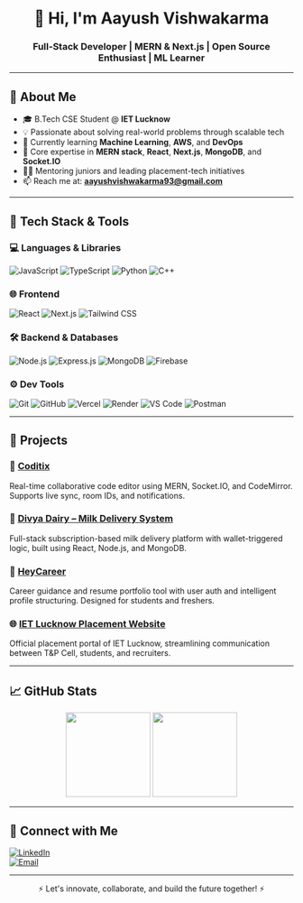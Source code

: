<h1 align="center">👋 Hi, I'm Aayush Vishwakarma</h1>
<h3 align="center">Full‑Stack Developer | MERN & Next.js | Open Source Enthusiast | ML Learner</h3>

---

## 🎯 About Me

- 🎓 B.Tech CSE Student @ **IET Lucknow**
- 💡 Passionate about solving real-world problems through scalable tech  
- 🚀 Currently learning **Machine Learning**, **AWS**, and **DevOps**
- 🔧 Core expertise in **MERN stack**, **React**, **Next.js**, **MongoDB**, and **Socket.IO**
- 👨‍🏫 Mentoring juniors and leading placement-tech initiatives
- 📫 Reach me at: **aayushvishwakarma93@gmail.com**

---

## 🧰 Tech Stack & Tools

### 💻 Languages & Libraries  
![JavaScript](https://img.shields.io/badge/-JavaScript-black?style=flat-square&logo=javascript)
![TypeScript](https://img.shields.io/badge/-TypeScript-3178c6?style=flat-square&logo=typescript)
![Python](https://img.shields.io/badge/-Python-3776AB?style=flat-square&logo=python)
![C++](https://img.shields.io/badge/-C++-00599C?style=flat-square&logo=cplusplus)

### 🌐 Frontend  
![React](https://img.shields.io/badge/-React-black?style=flat-square&logo=react)
![Next.js](https://img.shields.io/badge/-Next.js-000000?style=flat-square&logo=next.js)
![Tailwind CSS](https://img.shields.io/badge/-Tailwind-06B6D4?style=flat-square&logo=tailwind-css)

### 🛠 Backend & Databases  
![Node.js](https://img.shields.io/badge/-Node.js-339933?style=flat-square&logo=node.js)
![Express.js](https://img.shields.io/badge/-Express-black?style=flat-square&logo=express)
![MongoDB](https://img.shields.io/badge/-MongoDB-4EA94B?style=flat-square&logo=mongodb)
![Firebase](https://img.shields.io/badge/-Firebase-FFCA28?style=flat-square&logo=firebase)

### ⚙️ Dev Tools  
![Git](https://img.shields.io/badge/-Git-F05032?style=flat-square&logo=git)
![GitHub](https://img.shields.io/badge/-GitHub-181717?style=flat-square&logo=github)
![Vercel](https://img.shields.io/badge/-Vercel-000000?style=flat-square&logo=vercel)
![Render](https://img.shields.io/badge/-Render-46E3B7?style=flat-square&logo=render)
![VS Code](https://img.shields.io/badge/-VS%20Code-007ACC?style=flat-square&logo=visual-studio-code)
![Postman](https://img.shields.io/badge/-Postman-FF6C37?style=flat-square&logo=postman)

---

## 🚀 Projects

### 🧠 [Coditix](https://github.com/Aayushhh07/coditix)
Real-time collaborative code editor using MERN, Socket.IO, and CodeMirror. Supports live sync, room IDs, and notifications.

### 🥛 [Divya Dairy – Milk Delivery System](https://github.com/Aayushhh07/milk-delivery)
Full-stack subscription-based milk delivery platform with wallet-triggered logic, built using React, Node.js, and MongoDB.

### 💼 [HeyCareer](https://github.com/Aayushhh07/heycareer)
Career guidance and resume portfolio tool with user auth and intelligent profile structuring. Designed for students and freshers.

### 🌐 [IET Lucknow Placement Website](https://github.com/Aayushhh07/iet-placement)
Official placement portal of IET Lucknow, streamlining communication between T&P Cell, students, and recruiters.

---

## 📈 GitHub Stats

<p align="center">
  <img src="https://github-readme-stats.vercel.app/api?username=Aayushhh07&show_icons=true&theme=radical" height="150"/>
  <img src="https://github-readme-streak-stats.herokuapp.com?user=Aayushhh07&theme=radical" height="150"/>
</p>

---

## 🔗 Connect with Me

[![LinkedIn](https://img.shields.io/badge/-Aayush%20Vishwakarma-0077B5?style=flat-square&logo=linkedin&logoColor=white)](https://www.linkedin.com/in/aayushvishwakarma)  
[![Email](https://img.shields.io/badge/-aayushvishwakarma93@gmail.com-D14836?style=flat-square&logo=gmail&logoColor=white)](mailto:aayushvishwakarma93@gmail.com)

---

<p align="center">⚡ Let's innovate, collaborate, and build the future together! ⚡</p>
